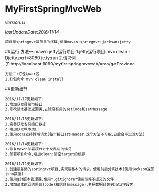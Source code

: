 # MyFirstSpringMvcWeb

*version:1.1*

*lastUpdateDate:2016/11/14*



	项目是springmvc最简单的搭建,使用maven+springmvc+jackson+jetty

##运行
	方法一:maven jetty运行项目
	1.jetty运行项目:mvn clean -Djetty.port=8080 jetty:run
	2.请求例子:http://localhost:8080/myfirstspringmvcweb/area/getProvince
	
	方法二:打包为war包
	1.打包命令:mvn clean install

##更新细节
	
	2016/11/17更新如下:
	1.增加获取县级市接口
	2.修改请求基础返回类,去除没有用的setCode和setMessage

	2016/11/15更新如下:
	1.完善获取省份接口数据
	2.增加获取城市接口
	3.使用cors支持跨域请求(每个接口setHeader,这个方法不可取,日后会写过滤方法)

	2016/11/14更新如下:
	1.修复maven部署项目时中文乱码的情况
	2.部署项目命令,增加clean:清空target的缓存

	2016/11/11更新如下:
	1.创建最基础的springmvc项目,实现最基本的请求，使用前后分离技术(使用jackson返回json数据)
	2.使用git版本管理器,使用*.gitignore*使用忽略不提交的文件
	3.增加请求返回结果码(code)和信息(message),并把数据封装到data字段内

	